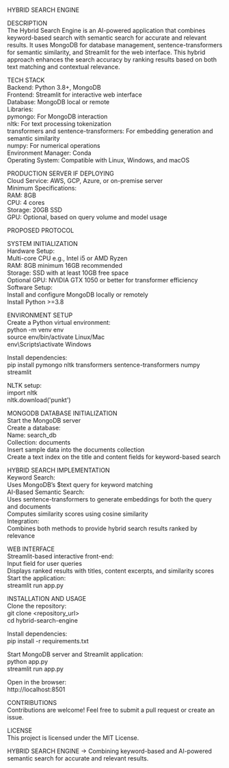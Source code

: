HYBRID SEARCH ENGINE 

DESCRIPTION  
The Hybrid Search Engine is an AI-powered application that combines keyword-based search with semantic search for accurate and relevant results. It uses MongoDB for database management, sentence-transformers for semantic similarity, and Streamlit for the web interface. This hybrid approach enhances the search accuracy by ranking results based on both text matching and contextual relevance.  

TECH STACK  
Backend: Python 3.8+, MongoDB  
Frontend: Streamlit for interactive web interface  
Database: MongoDB local or remote  
Libraries:  
pymongo: For MongoDB interaction  
nltk: For text processing tokenization  
transformers and sentence-transformers: For embedding generation and semantic similarity  
numpy: For numerical operations  
Environment Manager: Conda  
Operating System: Compatible with Linux, Windows, and macOS  

PRODUCTION SERVER IF DEPLOYING  
Cloud Service: AWS, GCP, Azure, or on-premise server  
Minimum Specifications:  
RAM: 8GB  
CPU: 4 cores  
Storage: 20GB SSD  
GPU: Optional, based on query volume and model usage  

PROPOSED PROTOCOL  

SYSTEM INITIALIZATION  
Hardware Setup:  
Multi-core CPU e.g., Intel i5 or AMD Ryzen  
RAM: 8GB minimum 16GB recommended  
Storage: SSD with at least 10GB free space  
Optional GPU: NVIDIA GTX 1050 or better for transformer efficiency  
Software Setup:  
Install and configure MongoDB locally or remotely  
Install Python >=3.8  

ENVIRONMENT SETUP  
Create a Python virtual environment:  
python -m venv env  
source env/bin/activate  Linux/Mac  
env\Scripts\activate  Windows  

Install dependencies:  
pip install pymongo nltk transformers sentence-transformers numpy streamlit  

NLTK setup:  
import nltk  
nltk.download('punkt')  

MONGODB DATABASE INITIALIZATION  
Start the MongoDB server  
Create a database:  
Name: search_db  
Collection: documents  
Insert sample data into the documents collection  
Create a text index on the title and content fields for keyword-based search  

HYBRID SEARCH IMPLEMENTATION  
Keyword Search:  
Uses MongoDB’s $text query for keyword matching  
AI-Based Semantic Search:  
Uses sentence-transformers to generate embeddings for both the query and documents  
Computes similarity scores using cosine similarity  
Integration:  
Combines both methods to provide hybrid search results ranked by relevance  

WEB INTERFACE  
Streamlit-based interactive front-end:  
Input field for user queries  
Displays ranked results with titles, content excerpts, and similarity scores  
Start the application:  
streamlit run app.py  

INSTALLATION AND USAGE  
Clone the repository:  
git clone <repository_url>  
cd hybrid-search-engine  

Install dependencies:  
pip install -r requirements.txt  

Start MongoDB server and Streamlit application:  
python app.py  
streamlit run app.py  

Open in the browser:  
http://localhost:8501  

CONTRIBUTIONS  
Contributions are welcome! Feel free to submit a pull request or create an issue.  

LICENSE  
This project is licensed under the MIT License.  

HYBRID SEARCH ENGINE → Combining keyword-based and AI-powered semantic search for accurate and relevant results.

